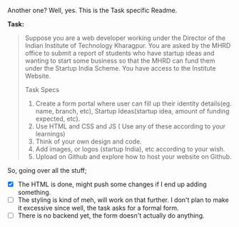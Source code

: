 Another one? Well, yes. This is the Task specific Readme.

**Task:**

> Suppose you are a web developer working under the Director of the Indian Institute of Technology Kharagpur. You are asked by the MHRD office to submit a report of students who have startup ideas and wanting to start some business so that the MHRD can fund them under the Startup India Scheme. You have access to the Institute Website.
>
> Task Specs
>
> 1. Create a form portal where user can fill up their identity details(eg. name, branch, etc), Startup Ideas(startup idea, amount of funding expected, etc).
> 2. Use HTML and CSS and JS ( Use any of these according to your learnings)
> 3. Think of your own design and code.
> 4. Add images, or logos (startup India), etc according to your wish.
> 5. Upload on Github and explore how to host your website on Github.

So, going over all the stuff;

- [X] The HTML is done, might push some changes if I end up adding something.
- [ ] The styling is kind of meh, will work on that further. I don't plan to make it excessive since well, the task asks for a formal form.
- [ ] There is no backend yet, the form doesn't actually do anything.

